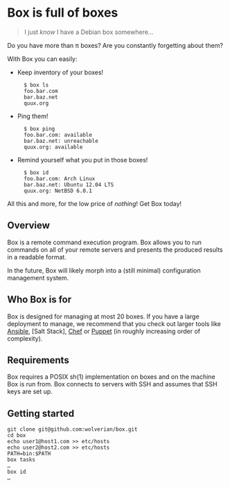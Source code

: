 # Box is full of boxes

> I just *know* I have a Debian box somewhere…

Do you have more than π boxes? Are you constantly forgetting about them?

With Box you can easily:

- Keep inventory of your boxes!

        $ box ls
        foo.bar.com
        bar.baz.net
        quux.org

- Ping them!

        $ box ping
        foo.bar.com: available
        bar.baz.net: unreachable
        quux.org: available

- Remind yourself what you put in those boxes!

        $ box id
        foo.bar.com: Arch Linux
        bar.baz.net: Ubuntu 12.04 LTS
        quux.org: NetBSD 6.0.1

All this and more, for the low price of *nothing*! Get Box today!

## Overview

Box is a remote command execution program. Box allows you to run commands on
all of your remote servers and presents the produced results in a readable
format.

In the future, Box will likely morph into a (still minimal) configuration
management system.

## Who Box is for

Box is designed for managing at most 20 boxes. If you have a large deployment
to manage, we recommend that you check out larger tools like [Ansible],
 [Salt Stack], [Chef] or [Puppet] (in roughly increasing order of complexity).

## Requirements

Box requires a POSIX sh(1) implementation on boxes and on the machine Box is
run from. Box connects to servers with SSH and assumes that SSH keys are set
up.

## Getting started

    git clone git@github.com:wolverian/box.git
    cd box
    echo user1@host1.com >> etc/hosts
    echo user2@host2.com >> etc/hosts
    PATH=bin:$PATH
    box tasks
    …
    box id
    …

[GNU Parallel]: http://www.gnu.org/software/parallel/
[Salt]: http://saltstack.org
[Chef]: http://www.opscode.com/chef/
[Puppet]: https://puppetlabs.com
[Ansible]: http://ansible.cc
